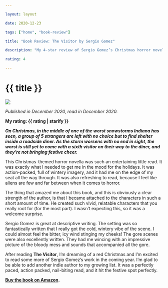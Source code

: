 ```yaml
---

layout: layout

date: 2020-12-23

tags: ["home", "book-review"]

title: "Book Review: The Visitor by Sergio Gomez" 

description: "My 4-star review of Sergio Gomez’s Christmas horror novella “The Visitor.”"

rating: 4

---
```


# {{ title }}

![](/images/the-visitor-book-cover.jpg)

*Published in December 2020, read in December 2020.*

**My rating: {{ rating | starify }}**


***On Christmas, in the middle of one of the worst snowstorms Indiana has seen, a group of 5 strangers are left with no choice but to find shelter inside a roadside diner. As the storm worsens with no end in sight, the worst is still yet to come with a sixth visitor on their way to the diner, and they’re not bringing festive cheer.***

This Christmas-themed horror novella was such an entertaining little read. It was exactly what I needed to get me in the mood for the holidays. It was action-packed, full of wintery imagery, and it had me on the edge of my seat all the way through. It was also refreshing to read, because I feel like aliens are few and far between when it comes to horror.

The thing that amazed me about this book, and this is obviously a clear strength of the author, is that I became attached to the characters in such a short amount of time. He created such vivid, relatable characters that you really root for (for the most part). I wasn’t expecting this, so it was a welcome surprise.

Sergio Gomez is great at descriptive writing. The setting was so fantastically written that I really got the cold, wintery vibe of the scene. I could almost feel the bitter, icy wind stinging my cheeks! The gore scenes were also excellently written. They had me wincing with an impressive picture of the bloody mess and sounds that accompanied all the gore.

After reading **The Visitor**, I’m dreaming of a red Christmas and I’m excited to read some more of Sergio Gomez’s work in the coming year. I’m glad to be able to add another indie author to my growing list. It was a perfectly paced, action packed, nail-biting read, and it hit the festive spot perfectly.

**[Buy the book on Amazon](https://www.amazon.com/Visitor-Horror-Novella-Sergio-Gomez-ebook/dp/B08J6M5ZYZ).**

